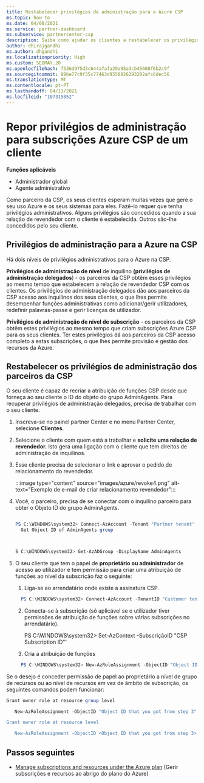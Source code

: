 ```yaml
---
title: Restabelecer privilégios de administração para a Azure CSP
ms.topic: how-to
ms.date: 04/08/2021
ms.service: partner-dashboard
ms.subservice: partnercenter-csp
description: Saiba como ajudar os clientes a restabelecer os privilégios de administração de um parceiro para que o parceiro possa ajudar a gerir as subscrições Azure CSP de um cliente.
author: dhirajgandhi
ms.author: dhgandhi
ms.localizationpriority: High
ms.custom: SEOMAY.20
ms.openlocfilehash: f536d975d3c644a7afa29a95a3cb45608f6b2c9f
ms.sourcegitcommit: 89be77c9f35c77463d9558826293202afc6dec56
ms.translationtype: MT
ms.contentlocale: pt-PT
ms.lasthandoff: 04/13/2021
ms.locfileid: "107315852"
---
```

# <a name="reinstate-admin-privileges-for-a-customers-azure-csp-subscriptions"></a>Repor privilégios de administração para subscrições Azure CSP de um cliente  

**Funções aplicáveis**

- Administrador global
- Agente administrativo

Como parceiro da CSP, os seus clientes esperam muitas vezes que gere o seu uso Azure e os seus sistemas para eles. Fazê-lo requer que tenha privilégios administrativos. Alguns privilégios são concedidos quando a sua relação de revendedor com o cliente é estabelecida. Outros são-lhe concedidos pelo seu cliente.

## <a name="admin-privileges-for-azure-in-csp"></a>Privilégios de administração para a Azure na CSP

Há dois níveis de privilégios administrativos para o Azure na CSP.

**Privilégios de administração de nível** de inquilino **(privilégios de administração delegados**) - os parceiros da CSP obtêm esses privilégios ao mesmo tempo que estabelecem a relação de revendedor CSP com os clientes. Os privilégios de administração delegados dão aos parceiros da CSP acesso aos inquilinos dos seus clientes, o que lhes permite desempenhar funções administrativas como adicionar/gerir utilizadores, redefinir palavras-passe e gerir licenças de utilizador.

**Privilégios de administração de nível de subscrição** - os parceiros da CSP obtêm estes privilégios ao mesmo tempo que criam subscrições Azure CSP para os seus clientes. Ter estes privilégios dá aos parceiros da CSP acesso completo a estas subscrições, o que lhes permite provisão e gestão dos recursos da Azure.

## <a name="reinstate-csp-partners-admin-privileges"></a>Restabelecer os privilégios de administração dos parceiros da CSP

O seu cliente é capaz de recriar a atribuição de funções CSP desde que forneça ao seu cliente o ID do objeto do grupo AdminAgents. Para recuperar privilégios de administração delegados, precisa de trabalhar com o seu cliente.

1. Inscreva-se no painel partner Center e no menu Partner Center, selecione **Clientes**.

2. Selecione o cliente com quem está a trabalhar e **solicite uma relação de revendedor.** Isto gera uma ligação com o cliente que tem direitos de administração de inquilinos.

3. Esse cliente precisa de selecionar o link e aprovar o pedido de relacionamento do revendedor.

   :::image type="content" source="images/azure/revoke4.png" alt-text="Exemplo de e-mail de criar relacionamento revendedor":::

4. Você, o parceiro, precisa de se conectar com o inquilino parceiro para obter o Objeto ID do grupo AdminAgents.

  
    ```powershell

    PS C:\WINDOWS\system32> Connect-AzAccount -Tenant "Partner tenant"
      Get Object ID of AdminAgents group
   
    

   S C:\WINDOWS\system32> Get-AzADGroup -DisplayName AdminAgents
    ```


5. O seu cliente que tem o papel de **proprietário ou administrador** de acesso ao utilizador e tem permissão para criar uma atribuição de funções ao nível da subscrição faz o seguinte:


    1. Liga-se ao arrendatário onde existe a assinatura CSP.
      ```powershell
        PS C:\WINDOWS\system32> Connect-AzAccount -TenantID "Customer tenant"
      ```

    2. Conecta-se à subscrição (só aplicável se o utilizador tiver permissões de atribuição de funções sobre várias subscrições no arrendatário).
   
         PS C:\WINDOWS\system32> Set-AzContext -SubscriçãoID "CSP Subscription ID"'


    3. Cria a atribuição de funções
    
    ```powershell
      PS C:\WINDOWS\system32> New-AzRoleAssignment -ObjectID "Object ID of the Admin Agents group- needs to be provided by partner" -RoleDefinitionName "Owner" -Scope "/subscriptions/CSP subscription ID"
    ```


Se o desejo é conceder permissão de papel ao proprietário a nível de grupo de recursos ou ao nível de recursos em vez de âmbito de subscrição, os seguintes comandos podem funcionar:


```powershell
Grant owner role at resource group level

   New-AzRoleAssignment -ObjectID "Object ID that you got from step 3" -RoleDefinitionName Owner -Scope "/subscriptions/"SubscriptionID of CSP subscription"/resourceGroups/"Resource group name"

Grant owner role at resource level

   New-AzRoleAssignment -ObjectID <Object ID that you got from step 3> -RoleDefinitionName Owner -Scope "Resource URI"
```


## <a name="next-steps"></a>Passos seguintes

- [Manage subscriptions and resources under the Azure plan](azure-plan-manage.md) (Gerir subscrições e recursos ao abrigo do plano do Azure)
